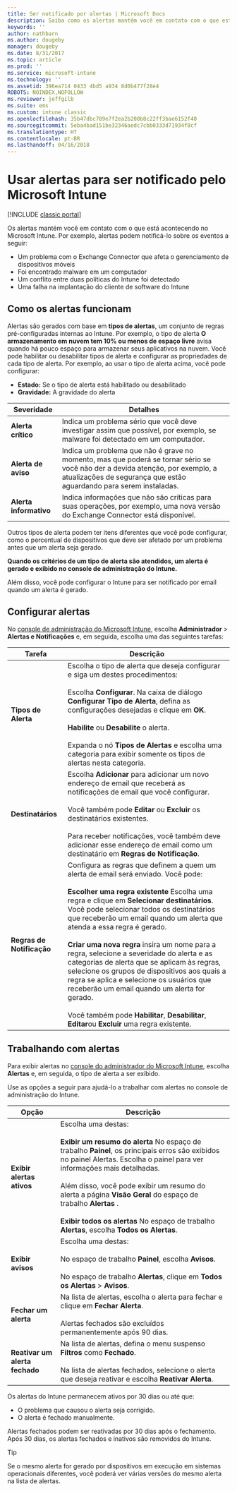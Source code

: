 ```yaml
---
title: Ser notificado por alertas | Microsoft Docs
description: Saiba como os alertas mantêm você em contato com o que está acontecendo no Microsoft Intune.
keywords: ''
author: nathbarn
ms.author: dougeby
manager: dougeby
ms.date: 8/31/2017
ms.topic: article
ms.prod: ''
ms.service: microsoft-intune
ms.technology: ''
ms.assetid: 396ea714 0433 4bd5 a934 8d0b477f28e4
ROBOTS: NOINDEX,NOFOLLOW
ms.reviewer: jeffgilb
ms.suite: ems
ms.custom: intune classic
ms.openlocfilehash: 35b47dbc789e7f2ea2b200b8c22ff3bae6152f40
ms.sourcegitcommit: 5eba4bad151be32346aedc7cbb0333d71934f8cf
ms.translationtype: HT
ms.contentlocale: pt-BR
ms.lasthandoff: 04/16/2018
---
```

#  <a name="use-alerts-to-get-notified-by-microsoft-intune"></a>Usar alertas para ser notificado pelo Microsoft Intune

[!INCLUDE [classic portal](../includes/classic-portal.md)]

Os alertas mantém você em contato com o que está acontecendo no Microsoft Intune. Por exemplo, alertas podem notificá-lo sobre os eventos a seguir:
- Um problema com o Exchange Connector que afeta o gerenciamento de dispositivos móveis
- Foi encontrado malware em um computador
- Um conflito entre duas políticas do Intune foi detectado
- Uma falha na implantação do cliente de software do Intune

## <a name="how-alerts-work"></a>Como os alertas funcionam

Alertas são gerados com base em **tipos de alertas**, um conjunto de regras pré-configuradas internas ao Intune. Por exemplo, o tipo de alerta **O armazenamento em nuvem tem 10% ou menos de espaço livre** avisa quando há pouco espaço para armazenar seus aplicativos na nuvem. Você pode habilitar ou desabilitar tipos de alerta e configurar as propriedades de cada tipo de alerta. Por exemplo, ao usar o tipo de alerta acima, você pode configurar:

- **Estado:** Se o tipo de alerta está habilitado ou desabilitado
- **Gravidade:** A gravidade do alerta

|Severidade|Detalhes|
|--|---|
|**Alerta crítico**|Indica um problema sério que você deve investigar assim que possível, por exemplo, se malware foi detectado em um computador.|
|**Alerta de aviso**|Indica um problema que não é grave no momento, mas que poderá se tornar sério se você não der a devida atenção, por exemplo, a atualizações de segurança que estão aguardando para serem instaladas.|
|**Alerta informativo**|Indica informações que não são críticas para suas operações, por exemplo, uma nova versão do Exchange Connector está disponível.|

Outros tipos de alerta podem ter itens diferentes que você pode configurar, como o percentual de dispositivos que deve ser afetado por um problema antes que um alerta seja gerado.

**Quando os critérios de um tipo de alerta são atendidos, um alerta é gerado e exibido no console de administração do Intune.**

Além disso, você pode configurar o Intune para ser notificado por email quando um alerta é gerado.

## <a name="set-up-alerts"></a>Configurar alertas

No [console de administração do Microsoft Intune](https://manage.microsoft.com), escolha **Administrador** &gt; **Alertas e Notificações** e, em seguida, escolha uma das seguintes tarefas:

|Tarefa|Descrição|
|---|------|
|**Tipos de Alerta**|Escolha o tipo de alerta que deseja configurar e siga um destes procedimentos:<br /><br />Escolha **Configurar**. Na caixa de diálogo **Configurar Tipo de Alerta**, defina as configurações desejadas e clique em **OK**.<br /><br />**Habilite** ou **Desabilite** o alerta.<br /><br />Expanda o nó **Tipos de Alertas** e escolha uma categoria para exibir somente os tipos de alertas nesta categoria.|
|**Destinatários**|Escolha **Adicionar** para adicionar um novo endereço de email que receberá as notificações de email que você configurar.<br /><br />Você também pode **Editar** ou **Excluir** os destinatários existentes.<br /><br />Para receber notificações, você também deve adicionar esse endereço de email como um destinatário em **Regras de Notificação**.|
|**Regras de Notificação**|Configura as regras que definem a quem um alerta de email será enviado. Você pode:<br /><br />**Escolher uma regra existente** Escolha uma regra e clique em **Selecionar destinatários**. Você pode selecionar todos os destinatários que receberão um email quando um alerta que atenda a essa regra é gerado.<br /><br />**Criar uma nova regra** insira um nome para a regra, selecione a severidade do alerta e as categorias de alerta que se aplicam às regras, selecione os grupos de dispositivos aos quais a regra se aplica e selecione os usuários que receberão um email quando um alerta for gerado.<br /><br />Você também pode **Habilitar**, **Desabilitar**, **Editar**ou **Excluir** uma regra existente.|

## <a name="working-with-alerts"></a>Trabalhando com alertas

Para exibir alertas no [console do administrador do Microsoft Intune](https://manage.microsoft.com), escolha **Alertas** e, em seguida, o tipo de alerta a ser exibido.

Use as opções a seguir para ajudá-lo a trabalhar com alertas no console de administração do Intune.

|Opção|Descrição|
|-----|----|
|**Exibir alertas ativos**|Escolha uma destas:<br /><br />**Exibir um resumo do alerta** No espaço de trabalho **Painel**, os principais erros são exibidos no painel Alertas. Escolha o painel para ver informações mais detalhadas.<br /><br />Além disso, você pode exibir um resumo do alerta a página **Visão Geral** do espaço de trabalho **Alertas** .<br /><br />**Exibir todos os alertas** No espaço de trabalho **Alertas**, escolha **Todos os Alertas**.|
|**Exibir avisos**|Escolha uma destas:<br /><br />No espaço de trabalho **Painel**, escolha **Avisos**.<br /><br />No espaço de trabalho **Alertas**, clique em **Todos os Alertas** &gt; **Avisos**.|
|**Fechar um alerta**|Na lista de alertas, escolha o alerta para fechar e clique em **Fechar Alerta**.<br /><br />Alertas fechados são excluídos permanentemente após 90 dias.|
|**Reativar um alerta fechado**|Na lista de alertas, defina o menu suspenso **Filtros** como **Fechado**.<br /><br />Na lista de alertas fechados, selecione o alerta que deseja reativar e escolha **Reativar Alerta**.|

Os alertas do Intune permanecem ativos por 30 dias ou até que:

- O problema que causou o alerta seja corrigido.
- O alerta é fechado manualmente.

Alertas fechados podem ser reativadas por 30 dias após o fechamento. Após 30 dias, os alertas fechados e inativos são removidos do Intune.

> [!TIP]
> Se o mesmo alerta for gerado por dispositivos em execução em sistemas operacionais diferentes, você poderá ver várias versões do mesmo alerta na lista de alertas.
